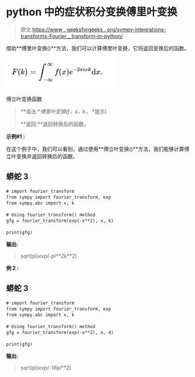 # python 中的症状积分变换傅里叶变换

> 原文:[https://www . geeksforgeeks . org/sympy-integrations-transforms-Fourier _ transform-in-python/](https://www.geeksforgeeks.org/sympy-integrals-transforms-fourier_transform-in-python/)

借助**傅里叶变换()**方法，我们可以计算傅里叶变换，它将返回变换后的函数。

![](img/357e239cd5a4be2d2db22e4475ba8665.png)

傅立叶变换函数

> **语法:**傅里叶变换(f，x，k，* *提示)
> 
> **返回:**返回转换后的函数。

**示例#1 :**

在这个例子中，我们可以看到，通过使用**傅立叶变换()**方法，我们能够计算傅立叶变换并返回转换后的函数。

## 蟒蛇 3

```
# import fourier_transform
from sympy import fourier_transform, exp
from sympy.abc import x, k

# Using fourier_transform() method
gfg = fourier_transform(exp(-x**2), x, k)

print(gfg)
```

**输出:**

> sqrt(pi)*exp(-pi**2*k**2)

**例 2 :**

## 蟒蛇 3

```
# import fourier_transform
from sympy import fourier_transform, exp
from sympy.abc import x, k

# Using fourier_transform() method
gfg = fourier_transform(exp(-x**2), x, 4)

print(gfg)
```

**输出:**

> sqrt(pi)*exp(-16*pi**2)